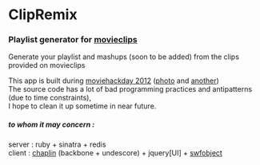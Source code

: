 ClipRemix
=========

### Playlist generator for [movieclips](http://movieclips.com/)
Generate your playlist and mashups (soon to be added) from the clips provided on movieclips  

This app is built during [moviehackday 2012](http://www.moviehackday.com/)  ([photo](http://twitpic.com/9se8q2) and [another](http://twitpic.com/9se7ub))  
The source code has a lot of bad programming practices and antipatterns (due to time constraints),  
I hope to clean it up sometime in near future.

##### to whom it may concern :
  server  : ruby + sinatra + redis  
  client  : [chaplin](https://github.com/chaplinjs/chaplin) (backbone + undescore) + jquery[UI] + [swfobject](http://github.com/swfobject/swfobject)

